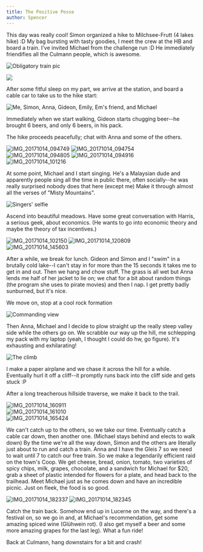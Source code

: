 ```yaml
---
title: The Positive Posse
author: Spencer
---
```


This day was really cool! Simon organized a hike to Milchsee-Frutt (4 lakes hike) :D My bag bursting with tasty goodies, I meet the crew at the HB and board a train. I've invited Michael from the challenge run :D He immediately friendifies all the Culmann people, which is awesome.

![Obligatory train pic](../images/IMG_20171014_081435.jpg)

![](../images/IMG_20171014_083125.jpg)

After some fitful sleep on my part, we arrive at the station, and board a cable car to take us to the hike start:

![Me, Simon, Anna, Gideon, Emily, Em's friend, and Michael](../images/IMG_20171014_092508.jpg)

Immediately when we start walking, Gideon starts chugging beer--he brought 6 beers, and only 6 beers, in his pack.

The hike proceeds peacefully; chat with Anna and some of the others.

![IMG_20171014_094749](../images/IMG_20171014_094749.jpg)
![IMG_20171014_094754](../images/IMG_20171014_094754.jpg)
![IMG_20171014_094805](../images/IMG_20171014_094805.jpg)
![IMG_20171014_094916](../images/IMG_20171014_094916.jpg)  
![IMG_20171014_101216](../images/IMG_20171014_101216.jpg)

At some point, Michael and I start singing. He's a Malaysian dude and apparently people sing all the time in public there, often socially--he was really surprised nobody does that here (except me) Make it through almost all the verses of "Misty Mountains".

![Singers' selfie](../images/IMG_20171014_101224.jpg)

Ascend into beautiful meadows. Have some great conversation with Harris, a serious geek, about economics. (He wants to go into economic theory and maybe the theory of tax incentives.)

![IMG_20171014_102150](../images/IMG_20171014_102150.jpg)
![IMG_20171014_120809](../images/IMG_20171014_120809.jpg)  
![IMG_20171014_145603](../images/IMG_20171014_145603.jpg)

After a while, we break for lunch. Gideon and Simon and I "swim" in a brutally cold lake--I can't stay in for more than the 15 seconds it takes me to get in and out. Then we hang and chow stuff. The grass is all wet but Anna lends me half of her jacket to lie on; we chat for a bit about random things (the program she uses to pirate movies) and then I nap. I get pretty badly sunburned, but it's nice.

We move on, stop at a cool rock formation

![Commanding view](../images/IMG_20171014_150437.jpg)

Then Anna, Michael and I decide to plow straight up the really steep valley side while the others go on. We scrabble our way up the hill, me schlepping my pack with my laptop (yeah, I thought I could do hw, go figure). It's exhausting and exhilarating!

![The climb](../images/IMG_20171014_152009.jpg)

I make a paper airplane and we chase it across the hill for a while. Eventually hurl it off a cliff--it promptly runs back into the cliff side and gets stuck :P

After a long treacherous hillside traverse, we make it back to the trail.

![IMG_20171014_160911](../images/IMG_20171014_160911.jpg)  
![IMG_20171014_161010](../images/IMG_20171014_161010.jpg)  
![IMG_20171014_165424](../images/IMG_20171014_165424.jpg)

We can't catch up to the others, so we take our time. Eventually catch a cable car down, then another one. (Michael stays behind and elects to walk down) By the time we're all the way down, Simon and the others are literally just about to run and catch a train. Anna and I have the Gleis 7 so we need to wait until 7 to catch our free train. So we make a legendarily efficient raid on the town's Coop. We get cheese, bread, onion, tomato, two varieties of spicy chips, milk, grapes, chocolate, and a sandwich for Michael for $20, grab a sheet of plastic intended for flowers for a plate, and head back to the trailhead. Meet Michael just as he comes down and have an incredible picnic. Just on fleek, the food is so good.

![IMG_20171014_182337](../images/IMG_20171014_182337.jpg)
![IMG_20171014_182345](../images/IMG_20171014_182345.jpg)

Catch the train back. Somehow end up in Lucerne on the way, and there's a festival on, so we go in and, at Michael's recommendation, get some amazing spiced wine (Glühwein rot). (I also get myself a beer and some more amazing grapes for the last leg). What a fun ride!

Back at Culmann, hang downstairs for a bit and crash!

